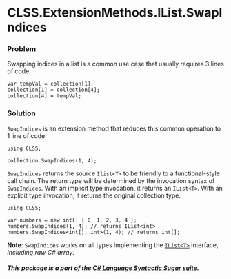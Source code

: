 ﻿# CLSS.ExtensionMethods.IList.SwapIndices

### Problem

Swapping indices in a list is a common use case that usually requires 3 lines of code:

```
var tempVal = collection[1];
collection[1] = collection[4];
collection[4] = tempVal;
```

### Solution

`SwapIndices` is an extension method that reduces this common operation to 1 line of code:

```
using CLSS;

collection.SwapIndices(1, 4);
```

`SwapIndices` returns the source `Ilist<T>` to be friendly to a functional-style call chain. The return type will be determined by the invocation syntax of `SwapIndices`. With an implicit type invocation, it returns an `IList<T>`. With an explicit type invocation, it returns the original collection type.

```
using CLSS;

var numbers = new int[] { 0, 1, 2, 3, 4 };
numbers.SwapIndices(1, 4); // returns IList<int>
numbers.SwapIndices<int[], int>(1, 4); // returns int[];
```

**Note**: `SwapIndices` works on all types implementing the [`IList<T>`](https://docs.microsoft.com/en-us/dotnet/api/system.collections.generic.ilist-1) interface, *including raw C# array*.

##### This package is a part of the [C# Language Syntactic Sugar suite](https://github.com/tonygiang/CLSS).